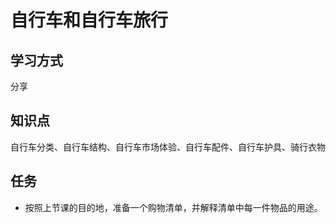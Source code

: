 # 自行车和自行车旅行

## 学习方式
分享
## 知识点
自行车分类、自行车结构、自行车市场体验、自行车配件、自行车护具、骑行衣物
## 任务
- 按照上节课的目的地，准备一个购物清单，并解释清单中每一件物品的用途。
